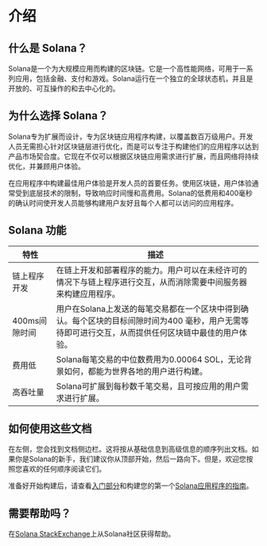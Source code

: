 # 介绍
## 什么是 Solana？
Solana是一个为大规模应用而构建的区块链。它是一个高性能网络，可用于一系列应用，包括金融、支付和游戏。Solana运行在一个独立的全球状态机，并且是开放的、可互操作的和去中心化的。

## 为什么选择 Solana？
Solana专为扩展而设计，专为区块链应用程序构建，以覆盖数百万级用户。开发人员无需担心针对区块链层进行优化，而是可以专注于构建他们的应用程序以达到产品市场契合度。它现在不仅可以根据区块链应用需求进行扩展，而且网络将持续优化，并兼顾用户体验。

在应用程序中构建最佳用户体验是开发人员的首要任务。使用区块链，用户体验通常受到底层技术的限制，导致响应时间慢和高费用。Solana的低费用和400毫秒的确认时间使开发人员能够构建用户友好且每个人都可以访问的应用程序。

## Solana 功能
| 特性        | 描述                                                                              |  
|-----------|---------------------------------------------------------------------------------| 
| 链上程序开发    | 在链上开发和部署程序的能力。用户可以在未经许可的情况下与链上程序进行交互，从而消除需要中间服务器来构建应用程序。                        |
| 400ms间隙时间 | 用户在Solana上发送的每笔交易都在一个区块中得到确认。每个区块的目标间隙时间为400 毫秒，用户无需等待即可进行交互，从而提供任何区块链中最佳的用户体验。 |
| 费用低       | Solana每笔交易的中位数费用为0.00064 SOL，无论背景如何，都能为世界各地的用户进行构建。                             |
| 高吞吐量      | Solana可扩展到每秒数千笔交易，且可按应用的用户需求进行扩展。                                               |

## 如何使用这些文档
在左侧，您会找到文档侧边栏。这将按从基础信息到高级信息的顺序列出文档。如果你是Solana的新手，我们建议你从顶部开始，然后一路向下。但是，欢迎您按照您喜欢的任何顺序阅读它们。

准备好开始构建后，请查看[入门部分](https://github.com/Fankouzu/solana-basic-ui/blob/main/docs/intro/dev)和构建您的第一个[Solana应用程序的指南](https://solana.com/developers/guides/getstarted/local-rust-hello-world)。

## 需要帮助吗？
在[Solana StackExchange](https://solana.stackexchange.com/)上从Solana社区获得帮助。

